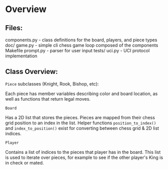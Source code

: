 Overview
========

Files:
------

components.py - class definitions for the board, players, and piece types
doc/
game.py       - simple cli chess game loop composed of the components
Makefile
prompt.py     - parser for user input
tests/
uci.py        - UCI protocol implementation



Class Overview:
---------------

`Piece` subclasses (Knight, Rook, Bishop, etc):

Each piece has member variables describing color and board location, as well as
functions that return legal moves.


`Board`

Has a 2D list that stores the pieces. Pieces are mapped from their chess
grid position to an index in the list. Helper functions `position_to_index()`
and `index_to_position()` exist for converting between chess grid & 2D list
indices.


`Player`

Contains a list of indices to the pieces that player has in the board. This
list is used to iterate over pieces, for example to see if the other player's
King is in check or mated.

